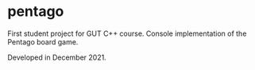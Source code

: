 # pentago
First student project for GUT C++ course. Console implementation of the Pentago board game. 

Developed in December 2021.
